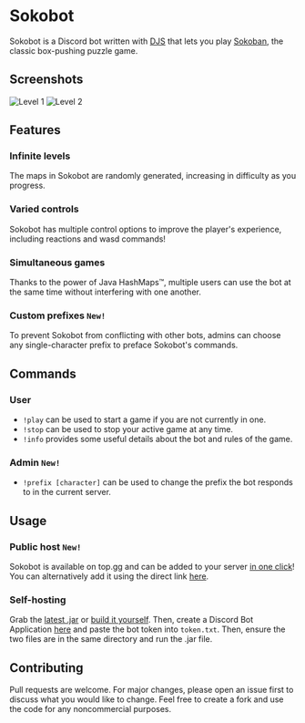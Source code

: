 # Sokobot

Sokobot is a Discord bot written with [DJS](https://github.com/discordjs/discord.js) that lets you play [Sokoban](https://en.wikipedia.org/wiki/Sokoban), the classic box-pushing puzzle game.

## Screenshots
![Level 1](https://cdn.discordapp.com/attachments/670425377503707146/727568442034487316/sokobot_v1.1.gif)
![Level 2](https://cdn.discordapp.com/attachments/670425377503707146/727567694597193829/sokobot_v1.1_.gif)

## Features
### Infinite levels
The maps in Sokobot are randomly generated, increasing in difficulty as you progress.
### Varied controls
Sokobot has multiple control options to improve the player's experience, including reactions and wasd commands!
### Simultaneous games
Thanks to the power of Java HashMaps™️, multiple users can use the bot at the same time without interfering with one another.
### Custom prefixes ``New!``
To prevent Sokobot from conflicting with other bots, admins can choose any single-character prefix to preface Sokobot's commands.

## Commands
### User
- ``!play`` can be used to start a game if you are not currently in one.
- ``!stop`` can be used to stop your active game at any time.
- ``!info`` provides some useful details about the bot and rules of the game.
### Admin ``New!``
- ``!prefix [character]`` can be used to change the prefix the bot responds to in the current server. 

## Usage
### Public host ``New!``
Sokobot is available on top.gg and can be added to your server [in one click](https://top.gg/bot/713635251703906336/)! You can alternatively add it using the direct link [here](https://discord.com/api/oauth2/authorize?client_id=713635251703906336&permissions=8192&scope=bot).
### Self-hosting
Grab the [latest .jar](https://github.com/PolyMarsDev/Sokobot/releases) or [build it yourself](#compiling). Then, create a Discord Bot Application [here](https://discord.com/developers/applications/) and paste the bot token into ``token.txt``. Then, ensure the two files are in the same directory and run the .jar file.



## Contributing
Pull requests are welcome. For major changes, please open an issue first to discuss what you would like to change. Feel free to create a fork and use the code for any noncommercial purposes.
